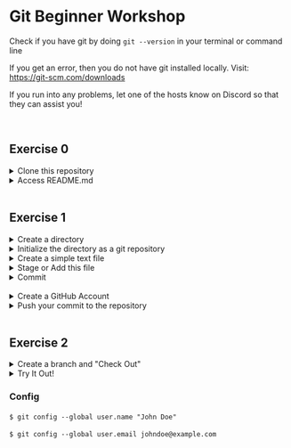 # Git Beginner Workshop

Check if you have git by doing 
`git --version` in your terminal or command line

If you get an error, then you do not have git installed locally. Visit: https://git-scm.com/downloads

If you run into any problems, let one of the hosts know on Discord so that they can assist you!


<br>

## Exercise 0

<details>
  <summary>Clone this repository</summary>
  
  ```git
    git clone <url>
  ```
  <img src="/findURL.png" alt="image of GitHub Interface" width=800><br>
</details>
<details>
  <summary>Access README.md </summary> 
  <p>
  <ol>
    <li> Change directory into the repository you just finished cloning into
      
  ```unix
    cd GitBeginnerWorkshop
  ```
   </li>
      <li> Look at the list of files and folders in your current directory / path
      <ul>
        <li> Mac:
  
  ```unix
    ls
  ```
  </li>
        <li> Windows: 
  
  ```unix
    dir
  ```
</li>
    </ul>
  </li>
   <li> Access the README file
      <ul>
        <li> Mac:
  
  ```unix
    open README.md
  ```
  </li>
        <li> Windows: 
  
  ```unix
    start README.md
  ```
</li>
    </ul>
  </li>
   <li> Finally, leave the repository
  
  ```unix
    cd ../
  ```
  </li>
  </ol>

  </p>
</details>

<br>

## Exercise 1
<details>  <summary>Create a directory</summary>
 
  ```unix
    mkdir <name>
  ```
</details>

<details><summary>Initialize the directory as a git repository</summary> <br>
<ol>
    <li> Change Directory into the new directory you just created
      
  ```unix
    cd <name>
  ```
   </li>
       <li> Initialize the repository
      
  ```git
    git init
  ```
   </li>
 <ol>
</details>
<details><summary>Create a simple text file</summary> <br>
<ol>
    <li> Create the file (example: test.txt or myFile.txt)
      
  ```unix
    nano <name>.txt
  ```
   </li>
       <li> It should have opened a GUI. Write something in it, such as your name.</li>
       <li> When you're satisfied, Exit with Ctrl + X, save the file with Y, then click Enter. 
  
   <p>**You can test the file by opening it with open <filename> or start <filename></p>
   </li>
 <ol>
</details>
  <details>  <summary>Stage or Add this file</summary>
 
  ```git
    git add <filename>
  ```
  OR
  ```git
    git add .
  ```
  the period (you can also use -a) stands for all
</details>
  <details>  <summary>Commit</summary>
 
  ```git
    git commmit -m "Put your message here"
  ```
</details>

<br>


<details>  <summary>Create a GitHub Account</summary>
    Go to https://github.com/join
</details>

  <details>  <summary>Push your commit to the repository</summary>
 
  ```git
    git push
  ```
  
 ** You may run into some configuration problems since this is your first time authenticating.
</details>

<br>

## Exercise 2

<details>
  <summary>Create a branch and "Check Out"</summary>
  
  ```git
    git branch <name>
  ```
  OR
  ```git
    git checkout -b <name>
  ```
  The latter will create the branch and then checkout for you, whereas if you do the first version you are only creating the branch and will need to run `git checkout <branchName>` afterwords.
  
</details>
<details>
  <summary>Try It Out!</summary>
  Try <b>Adding</b>, <b>Commiting</b>, then <b>Pushing</b> something onto this branch!
  
  When you're done, go to your github profile to see those changes!
</details>


### Config
`$ git config --global user.name "John Doe"`

`$ git config --global user.email johndoe@example.com`
